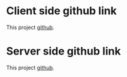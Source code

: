 # Client side github link

This project  [github](https://github.com/nahidplanet/sublem-client).

# Server side github link

This project  [github](https://github.com/nahidplanet/sublem-backend).